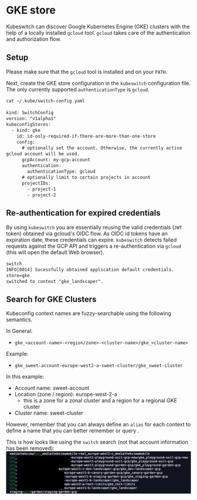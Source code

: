 # GKE store

Kubeswitch can discover Google Kubernetes Engine (GKE) clusters with the help of a locally installed `gcloud` tool.
`gcloud` takes care of the authentication and authorization flow.

## Setup

Please make sure that the `gcloud` tool is installed and on your `PATH`.

Next, create the GKE store configuration in the `kubeswitch` configuration file.
The only currently supported `authenticationType` is `gcloud`.

```
cat ~/.kube/switch-config.yaml

kind: SwitchConfig
version: "v1alpha1"
kubeconfigStores:
  - kind: gke
    id: id-only-required-if-there-are-more-than-one-store
    config:
      # optionally set the account. Otherwise, the currently active gcloud account will be used.
      gcpAccount: my-gcp-account
      authentication:
        authenticationType: gcloud
      # optionally limit to certain projects in account
      projectIDs:
        - project-1
        - project-2
```

## Re-authentication for expired credentials
By using `kubeswitch` you are essentially reusing the valid credentials (`JWT` token) obtained via gcloud's OIDC flow.
As OIDC id tokens have an expiration date, these credentials can expire.
`kubeswitch` detects failed requests against the GCP API and triggers a re-authentication via `gcloud` (this will open the default Web browser).

```
switch
INFO[0014] Sucessfully obtained application default credentials.  store=gke
switched to context "gke_landscaper".
```

## Search for GKE Clusters

Kubeconfig context names are fuzzy-searchable using the following semantics.

In General: 
- `gke_<account-name>-<region/zone>-<cluster-name>/gke_<cluster-name>`

Example:
- `gke_sweet-account-europe-west2-a-sweet-cluster/gke_sweet-cluster`

In this example:
- Account name: sweet-account
- Location (zone / region): europe-west-2-a 
  - this is a zone for a zonal cluster and a region for a regional GKE cluster 
- Cluster name: sweet-cluster

However, remember that you can always define an `alias` for each context to define a name that you can better remember or query .

This is how looks like using the `switch` search (not that account information has been removed):
![](gke_search.png)